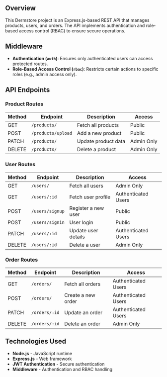 

## Overview
This Dermstore project is an Express.js-based REST API that manages products, users, and orders. The API implements authentication and role-based access control (RBAC) to ensure secure operations.


## Middleware

- **Authentication (`auth`)**: Ensures only authenticated users can access protected routes.
- **Role-Based Access Control (`rbac`)**: Restricts certain actions to specific roles (e.g., admin access only).

## API Endpoints

### Product Routes
| Method | Endpoint | Description | Access |
|--------|----------|-------------|--------|
| GET    | `/products/` | Fetch all products | Public |
| POST   | `/products/upload` | Add a new product | Public |
| PATCH  | `/products/` | Update product data | Admin Only |
| DELETE | `/products/` | Delete a product | Admin Only |

### User Routes
| Method | Endpoint | Description | Access |
|--------|----------|-------------|--------|
| GET    | `/users/` | Fetch all users | Admin Only |
| GET    | `/users/:id` | Fetch user profile | Authenticated Users |
| POST   | `/users/signup` | Register a new user | Public |
| POST   | `/users/signin` | User login | Public |
| PATCH  | `/users/:id` | Update user details | Authenticated Users |
| DELETE | `/users/:id` | Delete a user | Admin Only |

### Order Routes
| Method | Endpoint | Description | Access |
|--------|----------|-------------|--------|
| GET    | `/orders/` | Fetch all orders | Authenticated Users |
| POST   | `/orders/` | Create a new order | Authenticated Users |
| PATCH  | `/orders/:id` | Update an order | Authenticated Users |
| DELETE | `/orders/:id` | Delete an order | Admin Only |

## Technologies Used
- **Node.js** - JavaScript runtime
- **Express.js** - Web framework
- **JWT Authentication** - Secure authentication
- **Middleware** - Authentication and RBAC handling
